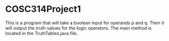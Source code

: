 # COSC314Project1

This is a program that will take a boolean input for operands p and q. Then it will output the truth values for the logic operators. The main method is located in the TruthTables.java file.
